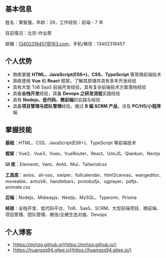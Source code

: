 ## 基本信息

姓名：黄智强，年龄：29，工作经验：前端 - 7 年

目前情况：北京-作业帮

邮箱：<13402318457@163.com>，手机/微信：13402318457

## 个人优势

- 熟练掌握 **HTML、JavaScript(ES6+)、CSS、TypeScript** 等常用前端技术
- 熟练使用 **Vue** 和 **React** 框架，了解其原理并具有多年开发经验
- 具有大型 ToB SaaS 前端开发经验，具有复杂前端技术方案落地经验
- 具备**全栈开发**经验，具备 **Devops 之研发流程**实践经验
- 具有 **Nodejs、低代码、微前端**的实践与经验
- 具备**项目管理与团队管理**经验，做过 **B 端 SCRM 产品**，涉及 **PC/H5/小程序**端

## 掌握技能

**基础**：HTML、CSS、JavaScript(ES6+)、TypeScript 等前端技术

**框架**：Vue2、Vue3、Vuex、VueRouter、React、UmiJS、Qiankun、Nextjs

**UI 库**：Elememt、Vant、Antd、Mui、Tailwindcss

**工具库**：axios、ali-oss、swiper、fullcalendar、html2canvas、wangeditor、moveable、antv/x6、handlebars、protobufjs、xgplayer、pdfjs、animate.css

**后端**：Nodejs、Midwayjs、Nestjs、MySQL、Typeorm、Prisma

**经验**：全栈开发、低代码平台、ToB、SaaS、SCRM、大型前端项目、微前端、项目管理、团队管理、微信/企微生态对接、Devops

## 个人博客

- [https://mrhzq.github.io](https://mrhzq.github.io/)
- [https://huangzq94.gitee.io](https://huangzq94.gitee.io/)

